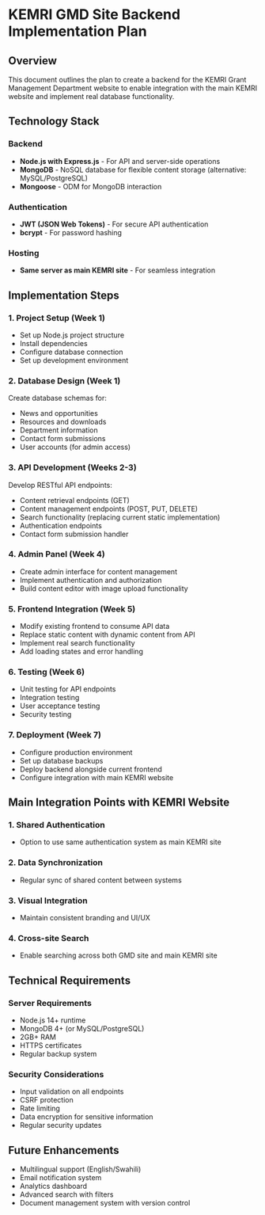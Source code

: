 # KEMRI GMD Site Backend Implementation Plan

## Overview
This document outlines the plan to create a backend for the KEMRI Grant Management Department website to enable integration with the main KEMRI website and implement real database functionality.

## Technology Stack

### Backend
- **Node.js with Express.js** - For API and server-side operations
- **MongoDB** - NoSQL database for flexible content storage (alternative: MySQL/PostgreSQL)
- **Mongoose** - ODM for MongoDB interaction

### Authentication
- **JWT (JSON Web Tokens)** - For secure API authentication
- **bcrypt** - For password hashing

### Hosting
- **Same server as main KEMRI site** - For seamless integration

## Implementation Steps

### 1. Project Setup (Week 1)
- Set up Node.js project structure
- Install dependencies
- Configure database connection
- Set up development environment

### 2. Database Design (Week 1)
Create database schemas for:
- News and opportunities
- Resources and downloads
- Department information
- Contact form submissions
- User accounts (for admin access)

### 3. API Development (Weeks 2-3)
Develop RESTful API endpoints:
- Content retrieval endpoints (GET)
- Content management endpoints (POST, PUT, DELETE)
- Search functionality (replacing current static implementation)
- Authentication endpoints
- Contact form submission handler

### 4. Admin Panel (Week 4)
- Create admin interface for content management
- Implement authentication and authorization
- Build content editor with image upload functionality

### 5. Frontend Integration (Week 5)
- Modify existing frontend to consume API data
- Replace static content with dynamic content from API
- Implement real search functionality
- Add loading states and error handling

### 6. Testing (Week 6)
- Unit testing for API endpoints
- Integration testing
- User acceptance testing
- Security testing

### 7. Deployment (Week 7)
- Configure production environment
- Set up database backups
- Deploy backend alongside current frontend
- Configure integration with main KEMRI website

## Main Integration Points with KEMRI Website

### 1. Shared Authentication
- Option to use same authentication system as main KEMRI site

### 2. Data Synchronization
- Regular sync of shared content between systems

### 3. Visual Integration
- Maintain consistent branding and UI/UX

### 4. Cross-site Search
- Enable searching across both GMD site and main KEMRI site

## Technical Requirements

### Server Requirements
- Node.js 14+ runtime
- MongoDB 4+ (or MySQL/PostgreSQL)
- 2GB+ RAM
- HTTPS certificates
- Regular backup system

### Security Considerations
- Input validation on all endpoints
- CSRF protection
- Rate limiting
- Data encryption for sensitive information
- Regular security updates

## Future Enhancements
- Multilingual support (English/Swahili)
- Email notification system
- Analytics dashboard
- Advanced search with filters
- Document management system with version control 